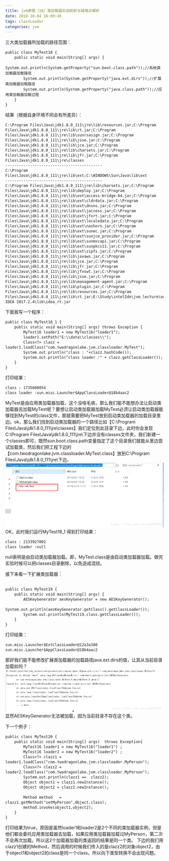 ```yaml
---
title: jvm原理（16）类加载器实战剖析与疑难点解析
date: 2018-10-04 16:09:45
tags: classLoader
categories: jvm
---
```


三大类加载器所加载的路径范围：

<!-- more -->
```
public class MyTest18 {
    public static void main(String[] args) {
        System.out.println(System.getProperty("sun.boot.class.path"));//系统类加载器加载路径
        System.out.println(System.getProperty("java.ext.dirs"));//扩展类加载器加载路径
        System.out.println(System.getProperty("java.class.path"));//应用类加载器加载过程
    }
}
```
结果（根据自身环境不同会有所差异）：

```
C:\Program Files\Java\jdk1.8.0_111\jre\lib\resources.jar;C:\Program Files\Java\jdk1.8.0_111\jre\lib\rt.jar;C:\Program Files\Java\jdk1.8.0_111\jre\lib\sunrsasign.jar;C:\Program Files\Java\jdk1.8.0_111\jre\lib\jsse.jar;C:\Program Files\Java\jdk1.8.0_111\jre\lib\jce.jar;C:\Program Files\Java\jdk1.8.0_111\jre\lib\charsets.jar;C:\Program Files\Java\jdk1.8.0_111\jre\lib\jfr.jar;C:\Program Files\Java\jdk1.8.0_111\jre\classes
-------------------------------------------
C:\Program Files\Java\jdk1.8.0_111\jre\lib\ext;C:\WINDOWS\Sun\Java\lib\ext
-------------------------------------------
C:\Program Files\Java\jdk1.8.0_111\jre\lib\charsets.jar;C:\Program Files\Java\jdk1.8.0_111\jre\lib\deploy.jar;C:\Program Files\Java\jdk1.8.0_111\jre\lib\ext\access-bridge-64.jar;C:\Program Files\Java\jdk1.8.0_111\jre\lib\ext\cldrdata.jar;C:\Program Files\Java\jdk1.8.0_111\jre\lib\ext\dnsns.jar;C:\Program Files\Java\jdk1.8.0_111\jre\lib\ext\jaccess.jar;C:\Program Files\Java\jdk1.8.0_111\jre\lib\ext\jfxrt.jar;C:\Program Files\Java\jdk1.8.0_111\jre\lib\ext\localedata.jar;C:\Program Files\Java\jdk1.8.0_111\jre\lib\ext\nashorn.jar;C:\Program Files\Java\jdk1.8.0_111\jre\lib\ext\sunec.jar;C:\Program Files\Java\jdk1.8.0_111\jre\lib\ext\sunjce_provider.jar;C:\Program Files\Java\jdk1.8.0_111\jre\lib\ext\sunmscapi.jar;C:\Program Files\Java\jdk1.8.0_111\jre\lib\ext\sunpkcs11.jar;C:\Program Files\Java\jdk1.8.0_111\jre\lib\ext\zipfs.jar;C:\Program Files\Java\jdk1.8.0_111\jre\lib\javaws.jar;C:\Program Files\Java\jdk1.8.0_111\jre\lib\jce.jar;C:\Program Files\Java\jdk1.8.0_111\jre\lib\jfr.jar;C:\Program Files\Java\jdk1.8.0_111\jre\lib\jfxswt.jar;C:\Program Files\Java\jdk1.8.0_111\jre\lib\jsse.jar;C:\Program Files\Java\jdk1.8.0_111\jre\lib\management-agent.jar;C:\Program Files\Java\jdk1.8.0_111\jre\lib\plugin.jar;C:\Program Files\Java\jdk1.8.0_111\jre\lib\resources.jar;C:\Program Files\Java\jdk1.8.0_111\jre\lib\rt.jar;E:\Study\intelIde\jvm_lecture\out\production\classes;D:\IntelliJ IDEA 2017.2.4\lib\idea_rt.jar

```
下面我写一个程序：

```
public class MyTest18_1 {
    public static void main(String[] args) throws Exception {
        MyTest16 loader1 = new MyTest16("loader1");
        loader1.setPath("E:\\data\\classes\\");
        Class<?> clazz = loader1.loadClass("com.twodragonlake.jvm.classloader.MyTest");
        System.out.println("class : "+clazz.hashCode());
        System.out.println("class loader :" + clazz.getClassLoader());
    }
}

```
打印结果：

```
class : 1735600054
class loader :sun.misc.Launcher$AppClassLoader@18b4aac2
```
MyTest是由应用类加载器加载，这个没啥毛病，那么我们能不能想办法让启动类加载器去加载MyTest呢？要想让启动类加载器加载MyTest必须让启动类加载器能够找到MyTest的class文件，那就需要把MyTest放到启动类加载器的加载目录里边。ok，那么我们找到启动类加载器的一个路径比如【C:\Program Files\Java\jdk1.8.0_111\jre\classes】我们定位到此目录下边，此时你会发现C:\Program Files\Java\jdk1.8.0_111\jre\下边并没有classes文件夹，我们新建一个classes即可，既然sun.boot.class.path变量指定了这个目录我们就能从里边尝试加载类，然后我们把工程下边的【com.twodragonlake.jvm.classloader.MyTest.class】放到C:\Program Files\Java\jdk1.8.0_111\jre\下边，
![这里写图片描述](2018/10/04/jvm原理（16）类加载器实战剖析与疑难点解析/2018040520113087.png)
OK，此时我们运行MyTest18_1 得到打印结果：

```
class : 2133927002
class loader :null
```
null表明是由启动类加载器加载。即，MyTest.class是由启动类加载器加载。做完实验时候可以把classes目录删除，以免造成混绕。

接下来看一下扩展类加载器：

```

public class MyTest19 {
    public static void main(String[] args) {
        AESKeyGenerator aesKeyGenerator = new AESKeyGenerator();
        System.out.println(aesKeyGenerator.getClass().getClassLoader());
        System.out.println(MyTest19.class.getClassLoader());
    }
}

```
打印结果：

```
sun.misc.Launcher$ExtClassLoader@12a3a380
sun.misc.Launcher$AppClassLoader@18b4aac2
```
那好我们能不能修改扩展类加载器的加载路径java.ext.dirs的值，让其从当前目录加载如何？
![这里写图片描述](2018/10/04/jvm原理（16）类加载器实战剖析与疑难点解析/20180405202814804.png)
显然AESKeyGenerator无法被加载，因为当前目录不存在这个类。

下一个例子：

```
public class MyTest20 {
    public static void main(String[] args)  throws Exception{
        MyTest16 loader1 = new MyTest16("loader1") ;
        MyTest16 loader2 = new MyTest16("loader2") ;
        Class<?> clazz1 = loader1.loadClass("com.twodragonlake.jvm.classloader.MyPerson");
        Class<?> clazz2 = loader2.loadClass("com.twodragonlake.jvm.classloader.MyPerson");
        System.out.println(clazz1 ==  clazz2);
        Object object1 = clazz1.newInstance();
        Object object2 = clazz2.newInstance();

        Method method   = clazz1.getMethod("setMyPerson",Object.class);
        method.invoke(object1,object2);
    }
}

```
打印结果为true，原因是虽然loader1和loader2是2个不同的类加载器实例，但是他们都会委托应用类加载器去加载，如果应用类加载器加载过MyPerson，第二次不会再次加载。所以这2个加载器加载的类返回的结果是同一个类。
下边的我们用clazz1创建的Method，然后调用的时候我们传入的是clazz2的对象object2，由于object1和object2的class是同一个class，所以向下类型转换不会出现问题。
